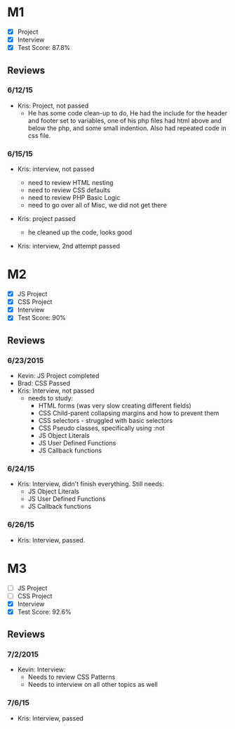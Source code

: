 # M1

- [x] Project
- [x] Interview
- [x] Test Score: 87.8%

## Reviews

### 6/12/15

- Kris: Project, not passed
  - He has some code clean-up to do, He had the include for the header and footer set to variables, one of his php files had html above and below the php, and some small indention. Also had repeated code in css file.

### 6/15/15

- Kris: interview, not passed
  - need to review HTML nesting
  - need to review CSS defaults
  - need to review PHP Basic Logic
  - need to go over all of Misc, we did not get there

- Kris: project passed
  - he cleaned up the code, looks good

- Kris: interview, 2nd attempt passed

# M2

- [x] JS Project
- [x] CSS Project
- [x] Interview
- [x] Test Score: 90%

## Reviews

### 6/23/2015

- Kevin: JS Project completed
- Brad: CSS Passed
- Kris: Interview, not passed
  - needs to study:
    - HTML forms (was very slow creating different fields)
    - CSS Child-parent collapsing margins and how to prevent them
    - CSS selectors - struggled with basic selectors
    - CSS Pseudo classes, specifically using :not
    - JS Object Literals
    - JS User Defined Functions
    - JS Callback functions

### 6/24/15
- Kris: Interview, didn't finish everything. Still needs:
  - JS Object Literals
  - JS User Defined Functions
  - JS Callback functions

### 6/26/15

- Kris: Interview, passed.

# M3

- [ ] JS Project
- [ ] CSS Project
- [x] Interview
- [x] Test Score: 92.6%

## Reviews

### 7/2/2015

- Kevin: Interview:
  - Needs to review CSS Patterns
  - Needs to interview on all other topics as well

### 7/6/15
- Kris: Interview, passed
